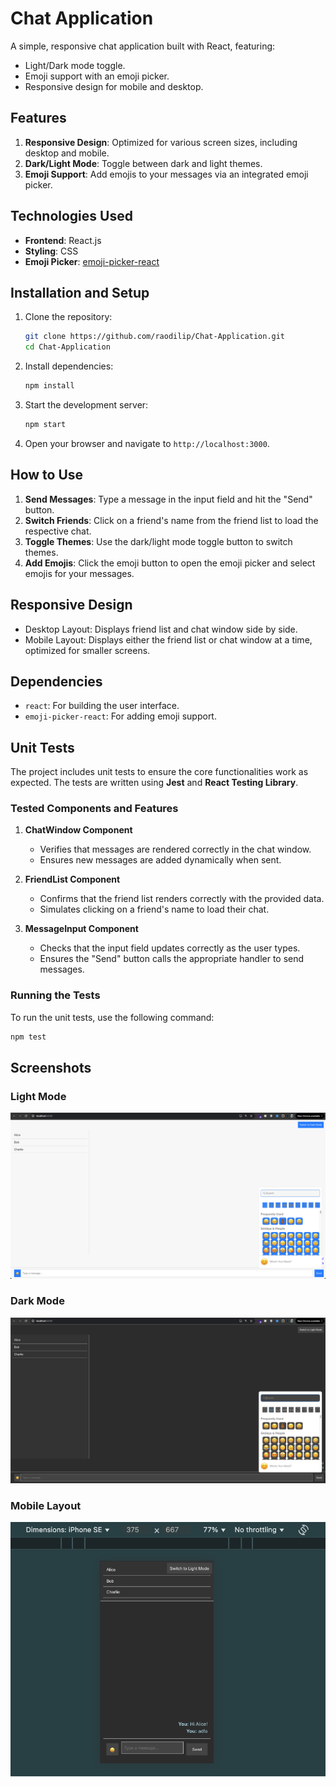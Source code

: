 # Chat Application

A simple, responsive chat application built with React, featuring:
- Light/Dark mode toggle.
- Emoji support with an emoji picker.
- Responsive design for mobile and desktop.

## Features

1. **Responsive Design**: Optimized for various screen sizes, including desktop and mobile.
2. **Dark/Light Mode**: Toggle between dark and light themes.
3. **Emoji Support**: Add emojis to your messages via an integrated emoji picker.

## Technologies Used

- **Frontend**: React.js
- **Styling**: CSS
- **Emoji Picker**: [emoji-picker-react](https://github.com/ealush/emoji-picker-react)

## Installation and Setup

1. Clone the repository:
   ```bash
   git clone https://github.com/raodilip/Chat-Application.git
   cd Chat-Application
   ```

2. Install dependencies:
   ```bash
   npm install
   ```

3. Start the development server:
   ```bash
   npm start
   ```

4. Open your browser and navigate to `http://localhost:3000`.


## How to Use

1. **Send Messages**: Type a message in the input field and hit the "Send" button.
2. **Switch Friends**: Click on a friend's name from the friend list to load the respective chat.
3. **Toggle Themes**: Use the dark/light mode toggle button to switch themes.
4. **Add Emojis**: Click the emoji button to open the emoji picker and select emojis for your messages.


## Responsive Design

- Desktop Layout: Displays friend list and chat window side by side.
- Mobile Layout: Displays either the friend list or chat window at a time, optimized for smaller screens.

## Dependencies

- `react`: For building the user interface.
- `emoji-picker-react`: For adding emoji support.

## Unit Tests

The project includes unit tests to ensure the core functionalities work as expected. The tests are written using **Jest** and **React Testing Library**.

### Tested Components and Features

1. **ChatWindow Component**
   - Verifies that messages are rendered correctly in the chat window.
   - Ensures new messages are added dynamically when sent.

2. **FriendList Component**
   - Confirms that the friend list renders correctly with the provided data.
   - Simulates clicking on a friend's name to load their chat.

3. **MessageInput Component**
   - Checks that the input field updates correctly as the user types.
   - Ensures the "Send" button calls the appropriate handler to send messages.

### Running the Tests

To run the unit tests, use the following command:

```bash
npm test
```

## Screenshots

### Light Mode
![Light Mode Screenshot](./src/Assets/%20LightMode.png)

### Dark Mode
![Dark Mode Screenshot](./src/Assets/DarkMode.png)
### Mobile Layout
![Mobile Layout Screenshot](./src/Assets/MobileLayout.png)
